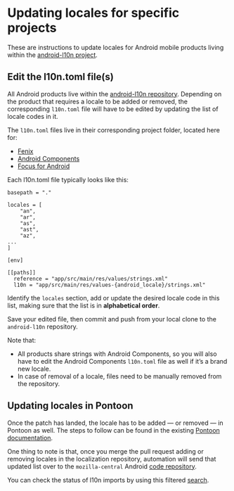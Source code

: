 # Updating locales for specific projects

These are instructions to update locales for Android mobile products living within the [android-l10n project](https://github.com/mozilla-l10n/android-l10n/).

## Edit the l10n.toml file(s)

All Android products live within the [android-l10n repository](https://github.com/mozilla-l10n/android-l10n/). Depending on the product that requires a locale to be added or removed, the corresponding `l10n.toml` file will have to be edited by updating the list of locale codes in it.

The `l10n.toml` files live in their corresponding project folder, located here for:
* [Fenix](https://github.com/mozilla-l10n/android-l10n/blob/master/mozilla-mobile/fenix/l10n.toml)
* [Android Components](https://github.com/mozilla-l10n/android-l10n/blob/master/mozilla-mobile/android-components/l10n.toml)
* [Focus for Android](https://github.com/mozilla-l10n/android-l10n/blob/master/mozilla-mobile/focus-android/l10n.toml)

Each l10n.toml file typically looks like this:

```
basepath = "."

locales = [
    "an",
    "ar",
    "as",
    "ast",
    "az",
...
]

[env]

[[paths]]
  reference = "app/src/main/res/values/strings.xml"
  l10n = "app/src/main/res/values-{android_locale}/strings.xml"
```

Identify the `locales` section, add or update the desired locale code in this list, making sure that the list is in **alphabetical order**.

Save your edited file, then commit and push from your local clone to the `android-l10n` repository.

Note that:
* All products share strings with Android Components, so you will also have to edit the Android Components `l10n.toml` file as well if it’s a brand new locale.
* In case of removal of a locale, files need to be manually removed from the repository.

## Updating locales in Pontoon

Once the patch has landed, the locale has to be added — or removed — in Pontoon as well. The steps to follow can be found in the existing [Pontoon documentation](https://github.com/mozilla-l10n/documentation/blob/main/src/tools/pontoon/adding_new_locale.md).

One thing to note is that, once you merge the pull request adding or removing locales in the localization repository, automation will send that updated list over to the `mozilla-central` Android [code repository](https://hg.mozilla.org/mozilla-central/file/tip/mobile/android/).

You can check the status of l10n imports by using this filtered [search](https://hg.mozilla.org/mozilla-central/log?rev=Import+translations+from+android-l10n).
